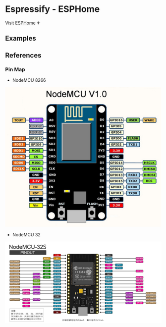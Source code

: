 # Espressify - ESPHome

Visit [ESPHome](https://www.esphome.io/)  ✈

## Examples

## References

### Pin Map

- NodeMCU 8266

![NodeMCU 8266](pin-map/NodeMCU-8266.png)

- NodeMCU 32

![NodeMCU 32](pin-map/NodeMCU-32.png)
